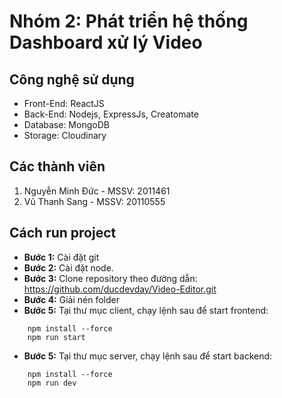 # Nhóm 2: Phát triển hệ thống Dashboard xử lý Video

## Công nghệ sử dụng

-   Front-End: ReactJS
-   Back-End: Nodejs, ExpressJs, Creatomate
-   Database: MongoDB
-   Storage: Cloudinary

## Các thành viên

1. Nguyễn Minh Đức - MSSV: 2011461
2. Vũ Thanh Sang - MSSV: 20110555

## Cách run project

-   **Bước 1:** Cài đặt git
-   **Bước 2:** Cài đặt node.
-   **Bước 3:** Clone repository theo đường dẫn: https://github.com/ducdevday/Video-Editor.git
-   **Bước 4:** Giải nén folder
-   **Bước 5:** Tại thư mục client, chạy lệnh sau để start frontend:

```
    npm install --force
    npm run start
```

-   **Bước 5:** Tại thư mục server, chạy lệnh sau để start backend:

```
    npm install --force
    npm run dev
```
